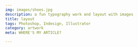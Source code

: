 ```yaml
---
img: images/shoes.jpg
description: a fun typography work and layout with images
title: layout
tags: Photoshop, Indesign, Illustrator
category: artwork
meta: WHERE'S MY ARTICLE?

---
```



